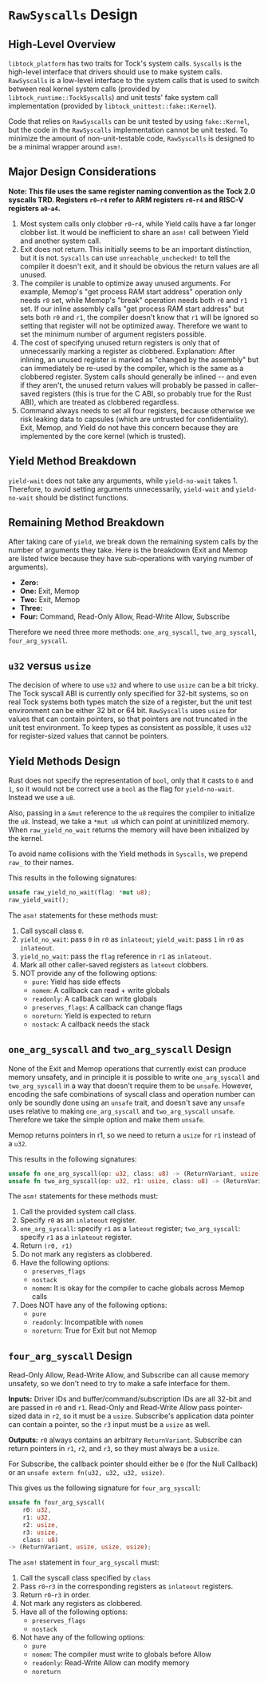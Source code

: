 `RawSyscalls` Design
====================

## High-Level Overview

`libtock_platform` has two traits for Tock's system calls. `Syscalls` is the
high-level interface that drivers should use to make system calls. `RawSyscalls`
is a low-level interface to the system calls that is used to switch between real
kernel system calls (provided by `libtock_runtime::TockSyscalls`) and unit
tests' fake system call implementation (provided by
`libtock_unittest::fake::Kernel`).

Code that relies on `RawSyscalls` can be unit tested by using `fake::Kernel`,
but the code in the `RawSyscalls` implementation cannot be unit tested. To
minimize the amount of non-unit-testable code, `RawSyscalls` is designed to be a
minimal wrapper around `asm!`.

## Major Design Considerations

**Note: This file uses the same register naming convention as the Tock 2.0
syscalls TRD. Registers `r0`-`r4` refer to ARM registers `r0`-`r4` and RISC-V
registers `a0`-`a4`.**

1. Most system calls only clobber `r0`-`r4`, while Yield calls have a far longer
   clobber list. It would be inefficient to share an `asm!` call between Yield
   and another system call.
1. Exit does not return. This initially seems to be an important distinction,
   but it is not. `Syscalls` can use `unreachable_unchecked!` to tell the
   compiler it doesn't exit, and it should be obvious the return values are all
   unused.
1. The compiler is unable to optimize away unused arguments. For example,
   Memop's "get process RAM start address" operation only needs `r0` set, while
   Memop's "break" operation needs both `r0` and `r1` set. If our inline
   assembly calls "get process RAM start address" but sets both `r0` and `r1`,
   the compiler doesn't know that `r1` will be ignored so setting that register
   will not be optimized away. Therefore we want to set the minimum number of
   argument registers possible.
1. The cost of specifying unused return registers is only that of unnecessarily
   marking a register as clobbered. Explanation: After inlining, an unused
   register is marked as "changed by the assembly" but can immediately be
   re-used by the compiler, which is the same as a clobbered register. System
   calls should generally be inlined -- and even if they aren't, the unused
   return values will probably be passed in caller-saved registers (this is true
   for the C ABI, so probably true for the Rust ABI), which are treated as
   clobbered regardless.
1. Command always needs to set all four registers, because otherwise we risk
   leaking data to capsules (which are untrusted for confidentiality). Exit,
   Memop, and Yield do not have this concern because they are implemented by the
   core kernel (which is trusted).

## Yield Method Breakdown

`yield-wait` does not take any arguments, while `yield-no-wait` takes 1.
Therefore, to avoid setting arguments unnecessarily, `yield-wait` and
`yield-no-wait` should be distinct functions.

## Remaining Method Breakdown

After taking care of `yield`, we break down the remaining system calls by the
number of arguments they take. Here is the breakdown (Exit and Memop are listed
twice because they have sub-operations with varying number of arguments).

* **Zero:**
* **One:** Exit, Memop
* **Two:** Exit, Memop
* **Three:**
* **Four:** Command, Read-Only Allow, Read-Write Allow, Subscribe

Therefore we need three more methods: `one_arg_syscall`, `two_arg_syscall`,
`four_arg_syscall`.

## `u32` versus `usize`

The decision of where to use `u32` and where to use `usize` can be a bit tricky.
The Tock syscall ABI is currently only specified for 32-bit systems, so on real
Tock systems both types match the size of a register, but the unit test
environment can be either 32 bit or 64 bit. `RawSyscalls` uses `usize` for
values that can contain pointers, so that pointers are not truncated in the unit
test environment. To keep types as consistent as possible, it uses `u32` for
register-sized values that cannot be pointers.

## Yield Methods Design

Rust does not specify the representation of `bool`, only that it casts to `0`
and `1`, so it would not be correct use a `bool` as the flag for
`yield-no-wait`. Instead we use a `u8`.

Also, passing in a `&mut` reference to the `u8` requires the compiler to
initialize the `u8`. Instead, we take a `*mut u8` which can point at
uninitilized memory. When `raw_yield_no_wait` returns the memory will have been
initialized by the kernel.

To avoid name collisions with the Yield methods in `Syscalls`, we prepend `raw_`
to their names.

This results in the following signatures:

```rust
unsafe raw_yield_no_wait(flag: *mut u8);
raw_yield_wait();
```

The `asm!` statements for these methods must:

1. Call syscall class `0`.
1. `yield_no_wait`: pass `0` in `r0` as `inlateout`; `yield_wait`: pass `1` in
   `r0` as `inlateout`.
1. `yield_no_wait`: pass the `flag` reference in `r1` as `inlateout`.
1. Mark all other caller-saved registers as `lateout` clobbers.
1. NOT provide any of the following options:
   * `pure`: Yield has side effects
   * `nomem`: A callback can read + write globals
   * `readonly`: A callback can write globals
   * `preserves_flags`: A callback can change flags
   * `noreturn`: Yield is expected to return
   * `nostack`: A callback needs the stack

## `one_arg_syscall` and `two_arg_syscall` Design

None of the Exit and Memop operations that currently exist can produce memory
unsafety, and in principle it is possible to write `one_arg_syscall` and
`two_arg_syscall` in a way that doesn't require them to be `unsafe`. However,
encoding the safe combinations of syscall class and operation number can only be
soundly done using an `unsafe` trait, and doesn't save any `unsafe` uses
relative to making `one_arg_syscall` and `two_arg_syscall` `unsafe`. Therefore
we take the simple option and make them `unsafe`.

Memop returns pointers in r1, so we need to return a `usize` for `r1` instead of
a `u32`.

This results in the following signatures:

```rust
unsafe fn one_arg_syscall(op: u32, class: u8) -> (ReturnVariant, usize);
unsafe fn two_arg_syscall(op: u32, r1: usize, class: u8) -> (ReturnVariant, usize);
```

The `asm!` statements for these methods must:

1. Call the provided system call class.
1. Specify `r0` as an `inlateout` register.
1. `one_arg_syscall`: specify `r1` as a `lateout` register; `two_arg_syscall`:
   specify `r1` as a `inlateout` register.
1. Return `(r0, r1)`
1. Do not mark any registers as clobbered.
1. Have the following options:
   * `preserves_flags`
   * `nostack`
   * `nomem`: It is okay for the compiler to cache globals across Memop calls
1. Does NOT have any of the following options:
   * `pure`
   * `readonly`: Incompatible with `nomem`
   * `noreturn`: True for Exit but not Memop

## `four_arg_syscall` Design

Read-Only Allow, Read-Write Allow, and Subscribe can all cause memory unsafety,
so we don't need to try to make a safe interface for them.

**Inputs:** Driver IDs and buffer/command/subscription IDs are all 32-bit and are passed in
`r0` and `r1`. Read-Only and Read-Write Allow pass pointer-sized data in `r2`,
so it must be a `usize`. Subscribe's application data pointer can contain a
pointer, so the `r3` input must be a `usize` as well.

**Outputs:** `r0` always contains an arbitrary `ReturnVariant`. Subscribe can
return pointers in `r1`, `r2`, and `r3`, so they must always be a `usize`.

For Subscribe, the callback pointer should either be `0` (for the Null
Callback) or an `unsafe extern fn(u32, u32, u32, usize)`.

This gives us the following signature for `four_arg_syscall`:

```rust
unsafe fn four_arg_syscall(
    r0: u32,
    r1: u32,
    r2: usize,
    r3: usize,
    class: u8)
-> (ReturnVariant, usize, usize, usize);
```

The `asm!` statement in `four_arg_syscall` must:

1. Call the syscall class specified by `class`
1. Pass `r0`-`r3` in the corresponding registers as `inlateout` registers.
1. Return `r0`-`r3` in order.
1. Not mark any registers as clobbered.
1. Have all of the following options:
   * `preserves_flags`
   * `nostack`
1. Not have any of the following options:
   * `pure`
   * `nomem`: The compiler must write to globals before Allow
   * `readonly`: Read-Write Allow can modify memory
   * `noreturn`
